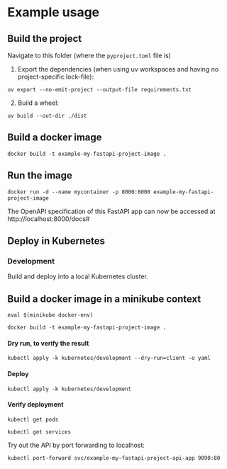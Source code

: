 # Example usage

## Build the project
Navigate to this folder (where the `pyproject.toml` file is)

1. Export the dependencies (when using uv workspaces and having no project-specific lock-file):
``` shell
uv export --no-emit-project --output-file requirements.txt
```

2. Build a wheel:
``` shell
uv build --out-dir ./dist
```

## Build a docker image

``` shell
docker build -t example-my-fastapi-project-image .
```

## Run the image

``` shell
docker run -d --name mycontainer -p 8000:8000 example-my-fastapi-project-image
```

The OpenAPI specification of this FastAPI app can now be accessed at http://localhost:8000/docs#


## Deploy in Kubernetes

### Development
Build and deploy into a local Kubernetes cluster.


## Build a docker image in a minikube context

``` shell
eval $(minikube docker-env)

docker build -t example-my-fastapi-project-image .
```


#### Dry run, to verify the result
``` shell
kubectl apply -k kubernetes/development --dry-run=client -o yaml
```

#### Deploy

``` shell
kubectl apply -k kubernetes/development
```

#### Verify deployment

``` shell
kubectl get pods
```

``` shell
kubectl get services
```

Try out the API by port forwarding to localhost:

``` shell
kubectl port-forward svc/example-my-fastapi-project-api-app 9090:80
```
